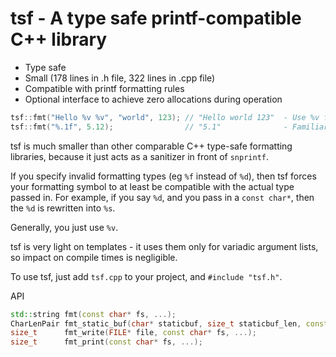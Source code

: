 # tsf - A type safe printf-compatible C++ library

* Type safe
* Small (178 lines in .h file, 322 lines in .cpp file)
* Compatible with printf formatting rules
* Optional interface to achieve zero allocations during operation

```cpp
tsf::fmt("Hello %v %v", "world", 123); // "Hello world 123"  - Use %v for any value
tsf::fmt("%.1f", 5.12);                // "5.1"              - Familiar printf rules work
```

tsf is much smaller than other comparable C++ type-safe formatting libraries, because
it just acts as a sanitizer in front of `snprintf`.

If you specify invalid formatting types (eg `%f` instead of `%d`), then tsf forces
your formatting symbol to at least be compatible with the actual type passed in.
For example, if you say `%d`, and you pass in a `const char*`, then the `%d` is
rewritten into `%s`.

Generally, you just use `%v`.

tsf is very light on templates - it uses them only for variadic argument lists, so
impact on compile times is negligible.

To use tsf, just add `tsf.cpp` to your project, and `#include "tsf.h"`.

API

```cpp
std::string fmt(const char* fs, ...);                                                   // Format to string
CharLenPair fmt_static_buf(char* staticbuf, size_t staticbuf_len, const char* fs, ...); // Try to use static buffer. Fallback to heap.
size_t      fmt_write(FILE* file, const char* fs, ...);                                 // Write to file
size_t      fmt_print(const char* fs, ...);                                             // Write to stdout
```
